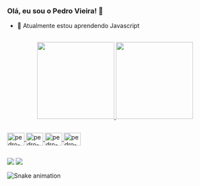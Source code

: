 ### Olá, eu sou o Pedro Vieira! 👋

- 🌱 Atualmente estou aprendendo Javascript

##
<div align="center">
  <a href="https://github.com/pedrovs3">
  <img height="180em" src="https://github-readme-stats.vercel.app/api?username=pedrovs3&show_icons=true&theme=white&include_all_commits=false&count_private=true"/>
  <img height="180em" src="https://github-readme-stats.vercel.app/api/top-langs/?username=pedrovs3&layout=compact&langs_count=7&theme=white"/>
</div>
  
  ##
  <img align="center" alt="pedro-CSS" height="30" width="40" src="https://cdn.jsdelivr.net/gh/devicons/devicon/icons/css3/css3-original.svg" />
  <img align="center" alt="pedro-HTML" height="30" width="40" src="https://cdn.jsdelivr.net/gh/devicons/devicon/icons/html5/html5-original.svg" />
  <img align="center" alt="pedro-JS" height="30" width="40" src="https://cdn.jsdelivr.net/gh/devicons/devicon/icons/javascript/javascript-original.svg" />
  <img align="center" alt="pedro-Py" height="30" width="40" src="https://cdn.jsdelivr.net/gh/devicons/devicon/icons/python/python-original.svg" />
  
  ##
  
 <div>
  <a href="https://www.instagram.com/pedrovs3_/" target="_blank"><img src="https://img.shields.io/badge/-Instagram-%23E4405F?style=for-the-badge&logo=instagram&logoColor=white" target="_blank"></a>
  <a href = "mailto:pedrovs3@hotmail.com"><img src="https://img.shields.io/badge/-Hotmail-%23333?style=for-the-badge&logo=gmail&logoColor=white" target="_blank"></a>
 </div>
  
![Snake animation](https://github.com/pedrovs3/pedrovs3/blob/output/github-contribution-grid-snake.svg)

